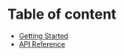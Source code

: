 

# Table of content

* [Getting Started](docs/getting-started.md)
* [API Reference](docs/api-reference.md)
